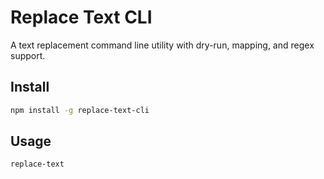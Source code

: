 # Replace Text CLI

A text replacement command line utility with dry-run, mapping, and regex support.

## Install

```bash
npm install -g replace-text-cli
```

## Usage

```bash
replace-text
```
